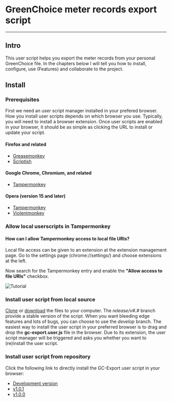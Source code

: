 # GreenChoice meter records export script
---

## Intro
This user script helps you export the meter records from your personal GreenChoice file. In the chapters below I will tell
you how to install, configure, use (Features) and collaborate to the project.

## Install
### Prerequisites
First we need an user script manager installed in your prefered browser. How you install user scripts depends on which browser you use. Typically, you will need to install a browser extension. Once user scripts are enabled in your browser, it should be as simple as clicking the URL to install or update your script.

#### Firefox and related
* [Greasemonkey](https://addons.mozilla.org/firefox/addon/greasemonkey/)
* [Scriptish](https://addons.mozilla.org/firefox/addon/scriptish/)

#### Google Chrome, Chromium, and related
* [Tampermonkey](https://chrome.google.com/webstore/detail/tampermonkey/dhdgffkkebhmkfjojejmpbldmpobfkfo)

#### Opera (version 15 and later)
* [Tampermonkey](https://addons.opera.com/extensions/details/tampermonkey-beta/)
* [Violentmonkey](https://addons.opera.com/extensions/details/violent-monkey/)

### Allow local userscripts in Tampermonkey

#### How can I allow Tampermonkey access to local file URIs?

Local file access can be given to an extension at the extension management page. Go to the settings page (chrome://settings/) and choose extensions at the left.

Now search for the Tampermonkey entry and enable the **"Allow access to file URIs"** checkbox.

![Tutorial](http://tampermonkey.net/images/animated/allow_access_to_file_urls.gif)

### Install user script from local source
[Clone](https://dev.nullpointer.nl/energy/gc-export) or [download](https://dev.nullpointer.nl/energy/gc-export/branches) the files to your computer. The *release/v\#.\#* branch provide a stable version of the script. When you want bleeding edge features and lots of bugs, you can choose to use the *develop* branch.
The easiest way to install the user script in your preferred browser is to drag and drop the **gc-export.user.js** file in the browser. Due to its extension, the user script manager will be triggered and asks you whether you want to (re)install the user script.

### Install user script from repository
Click the following link to directly install the GC-Export user script in your browser:

* [Development version](https://dev.nullpointer.nl/energy/gc-export/raw/develop/gc-export.user.js)
* [v1.0.1](https://dev.nullpointer.nl/energy/gc-export/raw/release/v1.0.1/gc-export.user.js)
* [v1.0.0](https://dev.nullpointer.nl/energy/gc-export/raw/release/v1.0.0/gc-export.user.js)
